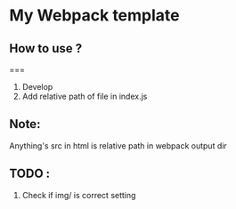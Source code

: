 # My Webpack template

## How to use ? 
===
1. Develop
2. Add relative path of file in index.js

## Note:
Anything's src in html is relative path in webpack output dir

## TODO :
1. Check if img/ is correct setting